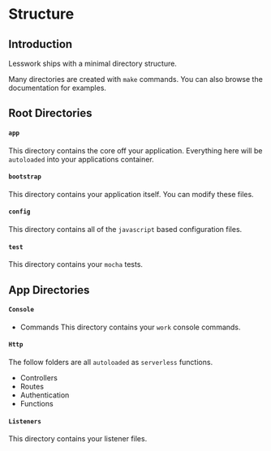 # Structure

## Introduction
Lesswork ships with a minimal directory structure. 

Many directories are created with `make` commands. You can also browse the documentation for examples.

## Root Directories
####  `app`
This directory contains the core off your application. Everything here will be `autoloaded` into your applications container.

####  `bootstrap` 
This directory contains your application itself. You can modify these files.

####  `config`
This directory contains all of the `javascript` based configuration files.

####  `test`
This directory contains your `mocha` tests.

## App Directories 

####  `Console` 
* Commands
This directory contains your `work` console commands.


####  `Http`
The follow folders are all `autoloaded` as `serverless` functions.
* Controllers
* Routes
* Authentication
* Functions

####  `Listeners`
This directory contains your listener files.



